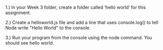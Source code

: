1.) In your Week 3 folder, create a folder called ‘hello world’ for this assignment.

2.)  Create a helloworld.js file and add a line that uses console.log() to tell Node write "Hello World"
to the console.

3.) Run your program from the console using the node command. You should see hello world.